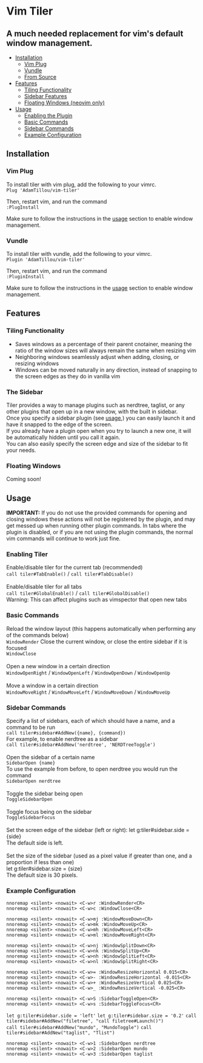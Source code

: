 # Vim Tiler
## A much needed replacement for vim's default window management.

* [Installation](#installation)
	* [Vim Plug](#vim-plug)
	* [Vundle](#vundle)
	* [From Source](#from-source)
* [Features](#features)
	* [Tiling Functionality](#tiling-functionality)
	* [Sidebar Features](#sidebar-features)
	* [Floating Windows (neovim only)](#floating-windows)
* [Usage](#usage)
	* [Enabling the Plugin](#enabling-tiler)
	* [Basic Commands](#basic-commands)
	* [Sidebar Commands](#sidebar-commands)
	* [Example Configuration](#example-configuration)

## Installation
### Vim Plug
To install tiler with vim plug, add the following to your vimrc.\
`Plug 'AdamTillou/vim-tiler'`

Then, restart vim, and run the command\
`:PlugInstall`

Make sure to follow the instructions in the [usage](#usage) section to enable window management.

### Vundle
To install tiler with vundle, add the following to your vimrc.\
`Plugin 'AdamTillou/vim-tiler'`

Then, restart vim, and run the command\
`:PluginInstall`

Make sure to follow the instructions in the [usage](#usage) section to enable window management.

## Features
### Tiling Functionality
* Saves windows as a percentage of their parent cnotainer, meaning the ratio of the window sizes will always remain the same when resizing vim
* Neighboring windows seamlessly adjust when adding, closing, or resizing windows
* Windows can be moved naturally in any direction, instead of snapping to the screen edges as they do in vanilla vim
### The Sidebar
Tiler provides a way to manage plugins such as nerdtree, taglist, or any other plugins that open up in a new window, with the built in sidebar.\
Once you specify a sidebar plugin (see [usage](#sidebar-commands),) you can easily launch it and have it snapped to the edge of the screen.\
If you already have a plugin open when you try to launch a new one, it will be automatically hidden until you call it again.\
You can also easily specify the screen edge and size of the sidebar to fit your needs.
### Floating Windows
Coming soon!
## Usage
**IMPORTANT:** If you do not use the provided commands for opening and closing windows these actions will not be registered by the plugin, and may get messed up when running other plugin commands. In tabs where the plugin is disabled, or if you are not using the plugin commands, the normal vim commands will continue to work just fine.
### Enabling Tiler
Enable/disable tiler for the current tab (recommended)\
`call tiler#TabEnable()` / `call tiler#TabDisable()`\
\
Enable/disable tiler for all tabs\
`call tiler#GlobalEnable()` / `call tiler#GlobalDisable()`\
Warning: This can affect plugins such as vimspector that open new tabs
### Basic Commands
Reload the window layout (this happens automatically when performing any of the commands below)\
`WindowRender`
Close the current window, or close the entire sidebar if it is focused\
`WindowClose`\
\
Open a new window in a certain direction\
`WindowOpenRight` / `WindowOpenLeft` / `WindowOpenDown` / `WindowOpenUp`\
\
Move a window in a certain direction\
`WindowMoveRight` / `WindowMoveLeft` / `WindowMoveDown` / `WindowMoveUp`
### Sidebar Commands
Specify a list of sidebars, each of which should have a name, and a command to be run\
`call tiler#sidebar#AddNew({name}, {command})`\
For example, to enable nerdtree as a sidebar\
`call tiler#sidebar#AddNew('nerdtree', 'NERDTreeToggle')`\
\
Open the sidebar of a certain name\
`SidebarOpen {name}`\
To use the example from before, to open nerdtree you would run the command\
`SidebarOpen nerdtree`\
\
Toggle the sidebar being open\
`ToggleSidebarOpen`\
\
Toggle focus being on the sidebar\
`ToggleSidebarFocus`\
\
Set the screen edge of the sidebar (left or right):
let g:tiler#sidebar.side =  {side}\
The default side is left.\
\
Set the size of the sidebar (used as a pixel value if greater than one, and a proportion if less than one)\
let g:tiler#sidebar.size = {size}\
The default size is 30 pixels.
### Example Configuration
`nnoremap <silent> <nowait> <C-w>r :WindowRender<CR>`\
`nnoremap <silent> <nowait> <C-w>c :WindowClose<CR>`

`nnoremap <silent> <nowait> <C-w>mj :WindowMoveDown<CR>`\
`nnoremap <silent> <nowait> <C-w>mk :WindowMoveUp<CR>`\
`nnoremap <silent> <nowait> <C-w>mh :WindowMoveLeft<CR>`\
`nnoremap <silent> <nowait> <C-w>ml :WindowMoveRight<CR>`

`nnoremap <silent> <nowait> <C-w>nj :WindowSplitDown<CR>`\
`nnoremap <silent> <nowait> <C-w>nk :WindowSplitUp<CR>`\
`nnoremap <silent> <nowait> <C-w>nh :WindowSplitLeft<CR>`\
`nnoremap <silent> <nowait> <C-w>nl :WindowSplitRight<CR>`

`nnoremap <silent> <nowait> <C-w>= :WindowResizeHorizontal 0.015<CR>`\
`nnoremap <silent> <nowait> <C-w>- :WindowResizeHorizontal -0.015<CR>`\
`nnoremap <silent> <nowait> <C-w>+ :WindowResizeVertical 0.025<CR>`\
`nnoremap <silent> <nowait> <C-w>_ :WindowResizeVertical -0.025<CR>`

`nnoremap <silent> <nowait> <C-w>S :SidebarToggleOpen<CR>`\
`nnoremap <silent> <nowait> <C-w>s :SidebarToggleFocus<CR>`

`let g:tiler#sidebar.side = 'left'`
`let g:tiler#sidebar.size = '0.2'`
`call tiler#sidebar#AddNew("filetree", "call filetree#Launch()")`\
`call tiler#sidebar#AddNew("mundo", "MundoToggle")`
`call tiler#sidebar#AddNew("taglist", "Tlist")`

`nnoremap <silent> <nowait> <C-w>1 :SidebarOpen nerdtree`\
`nnoremap <silent> <nowait> <C-w>2 :SidebarOpen mundo`\
`nnoremap <silent> <nowait> <C-w>3 :SidebarOpen taglist`
